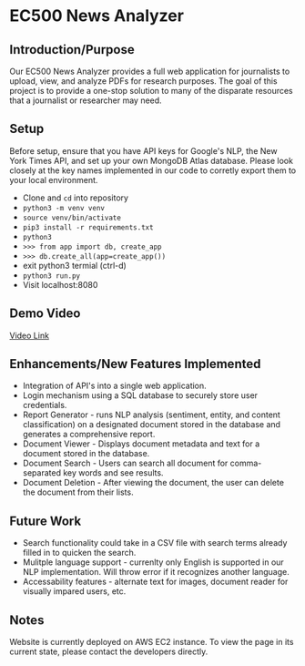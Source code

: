 # EC500 News Analyzer

## Introduction/Purpose

Our EC500 News Analyzer provides a full web application for journalists to upload, view, and analyze PDFs for research purposes.
The goal of this project is to provide a one-stop solution to many of the disparate resources that a journalist or researcher may need.

## Setup

Before setup, ensure that you have API keys for Google's NLP, the New York Times API, and set up your own MongoDB Atlas database. Please look closely at the key names implemented in our code to corretly export them to your local environment.

- Clone and `cd` into repository
- `python3 -m venv venv`
- `source venv/bin/activate`
- `pip3 install -r requirements.txt`
- `python3`
- `>>> from app import db, create_app`
- `>>> db.create_all(app=create_app())`
- exit python3 termial (ctrl-d)
- `python3 run.py`
- Visit localhost:8080

## Demo Video

[Video Link](#)

## Enhancements/New Features Implemented

- Integration of API's into a single web application.
- Login mechanism using a SQL database to securely store user credentials.
- Report Generator - runs NLP analysis (sentiment, entity, and content classification) on a designated document stored in the database and generates a comprehensive report.
- Document Viewer - Displays document metadata and text for a document stored in the database.
- Document Search - Users can search all document for comma-separated key words and see results.
- Document Deletion - After viewing the document, the user can delete the document from their lists.

## Future Work

- Search functionality could take in a CSV file with search terms already filled in to quicken the search.
- Mulitple language support - currenlty only English is supported in our NLP implementation. Will throw error if it recognizes another language.
- Accessability features - alternate text for images, document reader for visually impared users, etc.

## Notes

Website is currently deployed on AWS EC2 instance. To view the page in its current state, please contact the developers directly.
